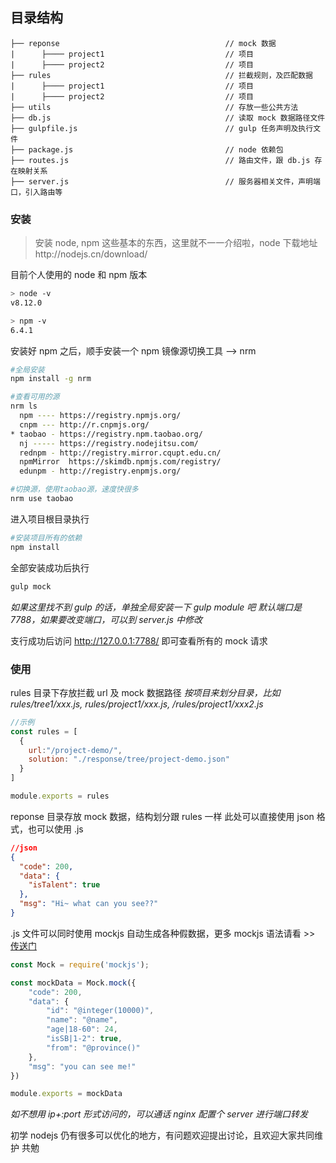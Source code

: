 ## 目录结构
```
├── reponse                                     // mock 数据
|      ├──── project1                           // 项目
|      ├──── project2                           // 项目
├── rules                                       // 拦截规则，及匹配数据
|      ├──── project1                           // 项目
|      ├──── project2                           // 项目
├── utils                                       // 存放一些公共方法
├── db.js                                       // 读取 mock 数据路径文件
├── gulpfile.js                                 // gulp 任务声明及执行文件
├── package.js                                  // node 依赖包
├── routes.js                                   // 路由文件，跟 db.js 存在映射关系
├── server.js                                   // 服务器相关文件，声明端口，引入路由等
```
### 安装

> 安装 node, npm 这些基本的东西，这里就不一一介绍啦，node 下载地址http://nodejs.cn/download/

目前个人使用的 node 和 npm 版本
```sh
> node -v  
v8.12.0

> npm -v
6.4.1
```

安装好 npm 之后，顺手安装一个 npm 镜像源切换工具 ——> nrm
```sh
#全局安装
npm install -g nrm

#查看可用的源
nrm ls
  npm ---- https://registry.npmjs.org/
  cnpm --- http://r.cnpmjs.org/
* taobao - https://registry.npm.taobao.org/
  nj ----- https://registry.nodejitsu.com/
  rednpm - http://registry.mirror.cqupt.edu.cn/
  npmMirror  https://skimdb.npmjs.com/registry/
  edunpm - http://registry.enpmjs.org/

#切换源，使用taobao源，速度快很多
nrm use taobao
```

进入项目根目录执行
```sh
#安装项目所有的依赖
npm install
```

全部安装成功后执行
```sh
gulp mock
```
_如果这里找不到 gulp 的话，单独全局安装一下 gulp module 吧_
_默认端口是 7788，如果要改变端口，可以到 server.js 中修改_

支行成功后访问 http://127.0.0.1:7788/ 即可查看所有的 mock 请求

### 使用

rules 目录下存放拦截 url 及 mock 数据路径
_按项目来划分目录，比如 rules/tree1/xxx.js, rules/project1/xxx.js, /rules/project1/xxx2.js_
```js
//示例
const rules = [
  {
    url:"/project-demo/",
    solution: "./response/tree/project-demo.json"
  }
]

module.exports = rules
```
reponse 目录存放 mock 数据，结构划分跟 rules 一样
此处可以直接使用 json 格式，也可以使用 .js
```json
//json
{
  "code": 200,
  "data": {
    "isTalent": true
  },
  "msg": "Hi~ what can you see??"
}
```
.js 文件可以同时使用 mockjs 自动生成各种假数据，更多 mockjs 语法请看 >> [传送门](http://mockjs.com/examples.html)
```js
const Mock = require('mockjs');

const mockData = Mock.mock({
    "code": 200,
    "data": {
        "id": "@integer(10000)",
        "name": "@name",
        "age|18-60": 24,
        "isSB|1-2": true,
        "from": "@province()"
    },
    "msg": "you can see me!"
})

module.exports = mockData
```

_如不想用 ip+:port 形式访问的，可以通话 nginx 配置个 server 进行端口转发_

初学 nodejs 仍有很多可以优化的地方，有问题欢迎提出讨论，且欢迎大家共同维护
共勉
